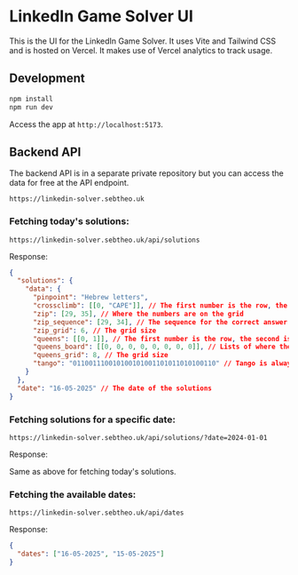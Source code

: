 # LinkedIn Game Solver UI

This is the UI for the LinkedIn Game Solver. It uses Vite and Tailwind CSS and is hosted on Vercel. It makes use of Vercel analytics to track usage.

## Development

```bash
npm install
npm run dev
```

Access the app at `http://localhost:5173`.

## Backend API

The backend API is in a separate private repository but you can access the data for free at the API endpoint.

```
https://linkedin-solver.sebtheo.uk
```

### Fetching today's solutions:

```
https://linkedin-solver.sebtheo.uk/api/solutions
```

Response:

```json
{
  "solutions": {
    "data": {
      "pinpoint": "Hebrew letters",
      "crossclimb": [[0, "CAPE"]], // The first number is the row, the second is the answer
      "zip": [29, 35], // Where the numbers are on the grid
      "zip_sequence": [29, 34], // The sequence for the correct answer
      "zip_grid": 6, // The grid size
      "queens": [[0, 1]], // The first number is the row, the second is the column
      "queens_board": [[0, 0, 0, 0, 0, 0, 0, 0]], // Lists of where the colours are on the grid
      "queens_grid": 8, // The grid size
      "tango": "011001110010100101001101011010100110" // Tango is always 6x6 grid so start at the top left and go row by row 0 = sun 1 = moon
    }
  },
  "date": "16-05-2025" // The date of the solutions
}
```

### Fetching solutions for a specific date:

```
https://linkedin-solver.sebtheo.uk/api/solutions/?date=2024-01-01
```

Response:

Same as above for fetching today's solutions.

### Fetching the available dates:

```
https://linkedin-solver.sebtheo.uk/api/dates
```

Response:

```json
{
  "dates": ["16-05-2025", "15-05-2025"]
}
```
